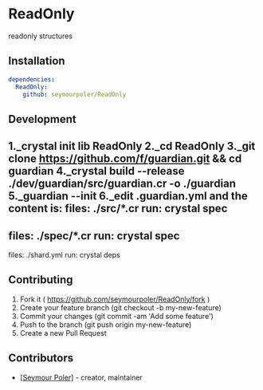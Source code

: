 # ReadOnly

readonly structures

## Installation

```yaml
dependencies:
  ReadOnly:
    github: seymourpoler/ReadOnly
```

## Development

1._crystal init lib ReadOnly
2._cd ReadOnly
3._git clone https://github.com/f/guardian.git && cd guardian
4._crystal build --release ./dev/guardian/src/guardian.cr -o ./guardian
5._guardian --init
6._edit .guardian.yml and the content is:
files: ./src/*.cr
run: crystal spec
---
files: ./spec/*.cr
run: crystal spec
---
files: ./shard.yml
run: crystal deps

## Contributing

1. Fork it ( https://github.com/seymourpoler/ReadOnly/fork )
2. Create your feature branch (git checkout -b my-new-feature)
3. Commit your changes (git commit -am 'Add some feature')
4. Push to the branch (git push origin my-new-feature)
5. Create a new Pull Request

## Contributors

- [[Seymour Poler]](https://github.com/seymourpoler)  - creator, maintainer
